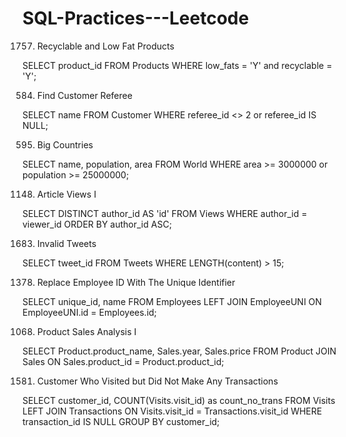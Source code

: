 # SQL-Practices---Leetcode

1757. Recyclable and Low Fat Products

SELECT product_id
FROM Products
WHERE low_fats = 'Y' and recyclable = 'Y';

584. Find Customer Referee

SELECT name
FROM Customer
WHERE referee_id <> 2 or referee_id IS NULL;

595. Big Countries

SELECT name, population, area
FROM World
WHERE area >= 3000000 or population >= 25000000;

1148. Article Views I

SELECT DISTINCT author_id AS 'id'
FROM Views
WHERE author_id = viewer_id
ORDER BY author_id ASC;

1683. Invalid Tweets

SELECT tweet_id FROM Tweets
WHERE LENGTH(content) > 15;

1378. Replace Employee ID With The Unique Identifier
      
SELECT unique_id, name
FROM Employees
LEFT JOIN EmployeeUNI ON EmployeeUNI.id = Employees.id;

1068. Product Sales Analysis I

SELECT Product.product_name, Sales.year, Sales.price
FROM Product
JOIN Sales ON Sales.product_id = Product.product_id;

1581. Customer Who Visited but Did Not Make Any Transactions
      
SELECT customer_id, COUNT(Visits.visit_id) as count_no_trans
FROM Visits
LEFT JOIN Transactions ON Visits.visit_id = Transactions.visit_id
WHERE transaction_id IS NULL
GROUP BY customer_id;


